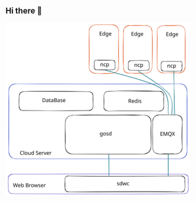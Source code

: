 ## Hi there 👋

![superdock-arch](https://raw.githubusercontent.com/sb-im/.github/main/profile/superdock-arch.svg)
